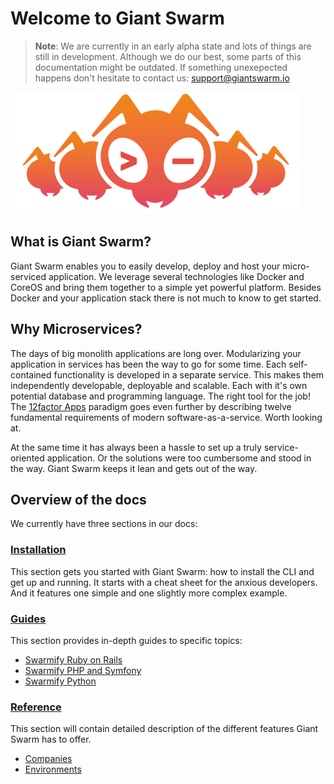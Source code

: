 # Welcome to Giant Swarm

> **Note**:
> We are currently in an early alpha state and lots of things are still in development. Although we do our best, some parts of this documentation might be outdated. If something unexepected happens don't hesitate to contact us: [support@giantswarm.io](mailto:support@giantswarm.io)

![anty](img/ant.png)

## What is Giant Swarm?

Giant Swarm enables you to easily develop, deploy and host your micro-serviced application. We leverage several technologies like Docker and CoreOS and bring them together to a simple yet powerful platform. Besides Docker and your application stack there is not much to know to get started.

## Why Microservices?

The days of big monolith applications are long over. Modularizing your application in services has been the way to go for some time. Each self-contained functionality is developed in a separate service. This makes them independently developable, deployable and scalable. Each with it's own potential database and programming language. The right tool for the job! The [12factor Apps](http://12factor.net/) paradigm goes even further by describing twelve fundamental requirements of modern software-as-a-service. Worth looking at.

At the same time it has always been a hassle to set up a truly service-oriented application. Or the solutions were too cumbersome and stood in the way. Giant Swarm keeps it lean and gets out of the way.

## Overview of the docs

We currently have three sections in our docs:

### <i class="fa fa-cogs"></i> [Installation](installation/cheatsheet.md)
This section gets you started with Giant Swarm: how to install the CLI and get up and running. It starts with a cheat sheet for the anxious developers. And it features one simple and one slightly more complex example.

### <i class="fa fa-road"></i> [Guides](guides/ruby_on_rails.md) 
This section provides in-depth guides to specific topics:
 
 * [Swarmify Ruby on Rails](./guides/ruby_on_rails.md)
 * [Swarmify PHP and Symfony](./guides/symfony.md)
 * [Swarmify Python](./guides/python.md)

### <i class="fa fa-book"></i> [Reference](reference/)
This section will contain detailed description of the different features Giant Swarm has to offer.

 * [Companies](./reference/companies.md)
 * [Environments](./reference/env.md)
